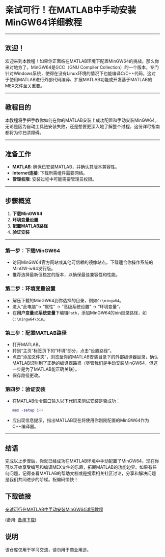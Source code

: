 # 亲试可行！在MATLAB中手动安装MinGW64详细教程

---

## 欢迎！

欢迎来到本教程！如果你正面临在MATLAB环境下配置MinGW64的挑战，那么你来对地方了。MinGW64是GCC（GNU Compiler Collection）的一个版本，专门针对Windows系统，使得在没有Linux环境的情况下也能编译C/C++代码。这对于使用MATLAB进行外部代码编译、扩展MATLAB功能或开发基于MATLAB的MEX文件至关重要。

---

## 教程目的

本教程将手把手教你如何在你的MATLAB安装上成功配置和手动安装MinGW64。无论是因为自动工具链安装失败，还是想要更深入地了解整个过程，这份详尽指南都将为你扫清障碍。

---

## 准备工作

- **MATLAB**: 确保已安装MATLAB，并确认其版本兼容性。
- **Internet连接**: 下载所需组件需要网络。
- **管理权限**: 安装过程中可能需要管理员权限。

---

## 步骤概览

1. **下载MinGW64**
2. **环境变量设置**
3. **配置MATLAB路径**
4. **验证安装**

---

### 第一步：下载MinGW64

- 访问MinGW64官方网站或其他可信赖的镜像站点，下载适合你操作系统的MinGW-w64发行版。
- 推荐选择最新但稳定的版本，以确保最佳兼容性和性能。

### 第二步：环境变量设置

- 解压下载的MinGW64到你选择的目录，例如`C:\mingw64`。
- 进入“此电脑”-> “属性” -> “高级系统设置” -> “环境变量”。
- 在**用户变量**或**系统变量**下编辑`Path`，添加MinGW64的bin目录路径，如`C:\mingw64\bin`。

### 第三步：配置MATLAB路径

- 打开MATLAB。
- 转到“主页”标签页下的“环境”部分，点击“设置路径”。
- 点击“添加文件夹”，浏览至你的MATLAB安装目录下的外部编译器目录，确认MATLAB识别到了正确的编译器路径（尽管我们是手动安装MinGW64，但这一步是为了MATLAB能正确关联）。
- 保存路径更改。

### 第四步：验证安装

- 在MATLAB命令窗口输入以下代码来测试安装是否成功：

    ```matlab
    mex -setup C++
    ```

- 应出现信息提示，指出MATLAB现在将使用你刚刚配置的MinGW64作为C++编译器。

---

## 结语

完成以上步骤后，你就已经成功在MATLAB环境中手动配置了MinGW64。现在你可以开始享受编写和编译MEX文件的乐趣，拓展MATLAB的功能边界。如果有任何问题，记得查看MATLAB的帮助文档或是搜索相关社区讨论，分享和解决问题是我们共同进步的阶梯。祝编码愉快！

## 下载链接
[亲试可行在MATLAB中手动安装MinGW64详细教程](https://pan.quark.cn/s/1055f600461e) 

(备用: [备用下载](https://pan.baidu.com/s/1gt-jGbN9C-oOJ8LWhqDZEw?pwd=1234))

## 说明

该仓库仅用于学习交流，请勿用于商业用途。
